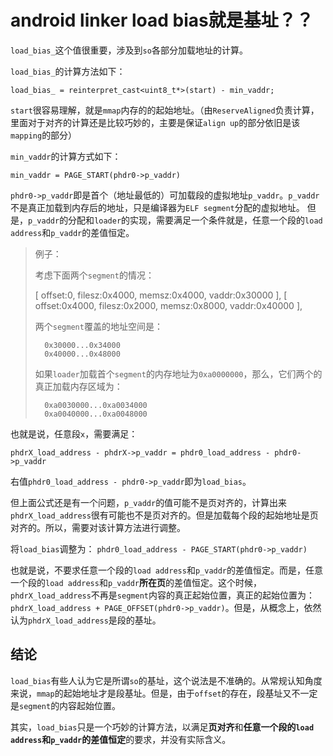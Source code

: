 # android linker load bias就是基址？？

``load_bias_``这个值很重要，涉及到``so``各部分加载地址的计算。

``load_bias_``的计算方法如下：

``load_bias_ = reinterpret_cast<uint8_t*>(start) - min_vaddr;``

``start``很容易理解，就是``mmap``内存的的起始地址。（由``ReserveAligned``负责计算，里面对于对齐的计算还是比较巧妙的，主要是保证``align up``的部分依旧是该``mapping``的部分）

``min_vaddr``的计算方式如下：

```min_vaddr = PAGE_START(phdr0->p_vaddr)```

``phdr0->p_vaddr``即是首个（地址最低的）可加载段的虚拟地址``p_vaddr``。``p_vaddr``不是真正加载到内存后的地址，只是编译器为``ELF segment``分配的虚拟地址。
但是，``p_vaddr``的分配和``loader``的实现，需要满足一个条件就是，任意一个段的``load address``和``p_vaddr``的差值恒定。

> 例子：
>  
> 考虑下面两个``segment``的情况：
>
>    [ offset:0,      filesz:0x4000, memsz:0x4000, vaddr:0x30000 ],
>    [ offset:0x4000, filesz:0x2000, memsz:0x8000, vaddr:0x40000 ],
>
>  两个``segment``覆盖的地址空间是：
>
>       0x30000...0x34000
>       0x40000...0x48000
>  
>  如果``loader``加载首个``segment``的内存地址为``0xa0000000``，那么，它们两个的真正加载内存区域为：
>
>       0xa0030000...0xa0034000
>       0xa0040000...0xa0048000

也就是说，任意段``x``，需要满足：

```phdrX_load_address - phdrX->p_vaddr = phdr0_load_address - phdr0->p_vaddr```

右值``phdr0_load_address - phdr0->p_vaddr``即为``load_bias``。

但上面公式还是有一个问题，``p_vaddr``的值可能不是页对齐的，计算出来``phdrX_load_address``很有可能也不是页对齐的。但是加载每个段的起始地址是页对齐的。所以，需要对该计算方法进行调整。

将``load_bias``调整为：
```phdr0_load_address - PAGE_START(phdr0->p_vaddr)```

也就是说，不要求任意一个段的``load address``和``p_vaddr``的差值恒定。而是，任意一个段的``load address``和``p_vaddr``**所在页**的差值恒定。这个时候，``phdrX_load_address``不再是``segment``内容的真正起始位置，真正的起始位置为：
``phdrX_load_address + PAGE_OFFSET(phdr0->p_vaddr)``。但是，从概念上，依然认为``phdrX_load_address``是段的基址。

## 结论

``load_bias``有些人认为它是所谓``so``的基址，这个说法是不准确的。从常规认知角度来说，``mmap``的起始地址才是段基址。但是，由于``offset``的存在，段基址又不一定是``segment``的内容起始位置。

其实，``load_bias``只是一个巧妙的计算方法，以满足**页对齐**和**任意一个段的``load address``和``p_vaddr``的差值恒定**的要求，并没有实际含义。
